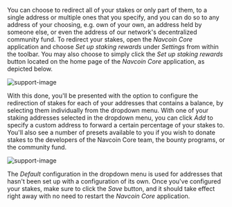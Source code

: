 You can choose to redirect all of your stakes or only part of them, to a single address or multiple ones that you specify, and you can do so to any address of your choosing, e.g. own of your own, an address held by someone else, or even the address of our network's decentralized community fund. To redirect your stakes, open the *Navcoin Core* application and choose *Set up staking rewards* under *Settings* from within the toolbar. You may also choose to simply click the *Set up staking rewards* button located on the home page of the *Navcoin Core* application, as depicted below.

![support-image](https://github.com/anquii/KnowledgeBase/blob/anquii-website-content/content/support/new/full-nodes/images/redirect-stake-button.png?raw=true)

With this done, you'll be presented with the option to configure the redirection of stakes for each of your addresses that contains a balance, by selecting them individually from the dropdown menu. With one of your staking addresses selected in the dropdown menu, you can click *Add* to specify a custom address to forward a certain percentage of your stakes to. You'll also see a number of presets available to you if you wish to donate stakes to the developers of the Navcoin Core team, the bounty programs, or the community fund.

![support-image](https://github.com/anquii/KnowledgeBase/blob/anquii-website-content/content/support/new/full-nodes/images/redirect-stake-window.png?raw=true)

The *Default* configuration in the dropdown menu is used for addresses that hasn't been set up with a configuration of its own. Once you've configured your stakes, make sure to click the *Save* button, and it should take effect right away with no need to restart the *Navcoin Core* application.
